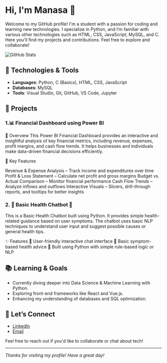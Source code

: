 # Hi, I'm Manasa 👋

Welcome to my GitHub profile! I'm a student with a passion for coding and learning new technologies. I specialize in Python, and I’m familiar with various other technologies such as HTML, CSS, JavaScript, MySQL, and C. Here you'll find my projects and contributions. Feel free to explore and collaborate!

![GitHub Stats](https://github.com/Manasa869)

## 🚀 Technologies & Tools

- **Languages**: Python, C (Basics), HTML, CSS, JavaScript
- **Databases**: MySQL
- **Tools**: Visual Studio, Git, GitHub, VS Code, Jupyter

## 📝 Projects

### 1.📊 Financial Dashboard using Power BI
🚀 Overview
This Power BI Financial Dashboard provides an interactive and insightful analysis of key financial metrics, including revenue, expenses, profit margins, and cash flow trends. It helps businesses and individuals make data-driven financial decisions efficiently.

📌 Key Features

Revenue & Expense Analysis – Track income and expenditures over time
Profit & Loss Statement – Calculate net profit and gross margins
Budget vs. Actual Comparison – Monitor financial performance
Cash Flow Trends – Analyze inflows and outflows
Interactive Visuals – Slicers, drill-through reports, and tooltips for better insights

### 2. 🏥 Basic Health Chatbot 🤖
This is a Basic Health Chatbot built using Python. It provides simple health-related guidance based on user symptoms. The chatbot uses basic NLP techniques to understand user input and suggest possible causes or general health tips.

✨ Features
📌 User-friendly interactive chat interface
📌 Basic symptom-based health advice
📌 Built using Python with simple rule-based logic or NLP
## 📚 Learning & Goals

- Currently diving deeper into Data Science & Machine Learning with Python.
- Exploring front-end frameworks like React and Vue.js.
- Enhancing my understanding of databases and SQL optimization.

## 🤝 Let’s Connect

- [LinkedIn](https://www.linkedin.com/in/manasa-reddy-26370228a/)
- [Email]( reddymanasa869@gmail.com)

Feel free to reach out if you'd like to collaborate or chat about tech!

---

*Thanks for visiting my profile! Have a great day!*


